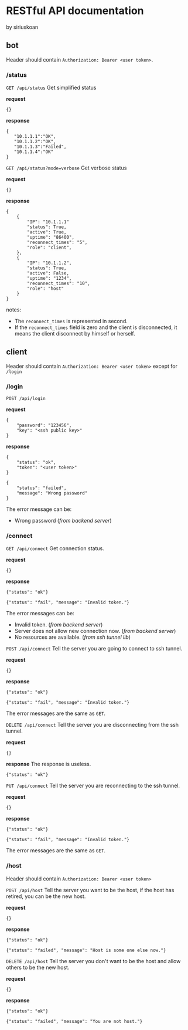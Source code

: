 # RESTful API documentation
by siriuskoan

## bot
Header should contain `Authorization: Bearer <user token>`.
### /status
`GET /api/status`
Get simplified status

**request**
```
{}
```

**response**
```
{
   "10.1.1.1":"OK",
   "10.1.1.2":"OK",
   "10.1.1.3":"Failed",
   "10.1.1.4":"OK"
}
```

`GET /api/status?mode=verbose`
Get verbose status

**request**
```
{}
```

**response**
```
{
    {
        "IP": "10.1.1.1"
        "status": True,
        "active": True,
        "uptime": "86400",
        "reconnect_times": "5",
        "role": "client",
    },
    {
        "IP": "10.1.1.2",
        "status": True,
        "active": False,
        "uptime": "1234",
        "reconnect_times": "10",
        "role": "host"
    }
}
```

notes:
 - The `reconnect_times` is represented in second.
 - If the `reconnect_times` field is zero and the client is disconnected, it means the client disconnect by himself or herself.

## client
Header should contain `Authorization: Bearer <user token>` except for `/login`
### /login
`POST /api/login`

**request**
```
{
	"password": "123456",
	"key": "<ssh public key>"
}
```

**response**
```
{
	"status": "ok",
	"token": "<user token>"
}
```

```
{
	"status": "failed",
	"message": "Wrong password"
}
```
The error message can be:
 - Wrong password (*from backend server*)

### /connect
`GET /api/connect`
Get connection status.

**request**
```
{}
```

**response**
```
{"status": "ok"}
```

```
{"status": "fail", "message": "Invalid token."}
```
The error messages can be:
 - Invalid token. (*from backend server*)
 - Server does not allow new connection now. (*from backend server*)
 - No resources are available. (*from ssh tunnel lib*)

`POST /api/connect`
Tell the server you are going to connect to ssh tunnel.

**request**
```
{}
```

**response**
```
{"status": "ok"}
```

```
{"status": "fail", "message": "Invalid token."}
```

The error messages are the same as `GET`.

`DELETE /api/connect`
Tell the server you are disconnecting from the ssh tunnel.

**request**
```
{}
```

**response**
The response is useless.
```
{"status": "ok"}
```

`PUT /api/connect`
Tell the server you are reconnecting to the ssh tunnel.

**request**
```
{}
```

**response**
```
{"status": "ok"}
```

```
{"status": "fail", "message": "Invalid token."}
```

The error messages are the same as `GET`.

### /host
Header should contain `Authorization: Bearer <user token>`

`POST /api/host`
Tell the server you want to be the host, if the host has retired, you can be the new host.

**request**
```
{}
```

**response**
```
{"status": "ok"}
```

```
{"status": "failed", "message": "Host is some one else now."}
```

`DELETE /api/host`
Tell the server you don't want to be the host and allow others to be the new host.

**request**
```
{}
```

**response**
```
{"status": "ok"}
```

```
{"status": "failed", "message": "You are not host."}
```
